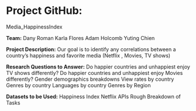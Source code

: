 # **Project GitHub:**

Media_HappinessIndex



**Team:**
Dany Roman 
Karla Flores 
Adam Holcomb
Yuting Chien



**Project Description:**
Our goal is to identify any correlations between a country’s happiness and favorite media (Netflix , Movies, TV shows)

**Research Questions to Answer:**
Do happier countries and unhappiest enjoy TV shows differently?
Do happier countries and unhappiest enjoy Movies differently?
Gender demographics breakdowns
View rates by country
Genres by country
Languages by country
Genres by Region

**Datasets to be Used:**
Happiness Index
Netflix APIs 
Rough Breakdown of Tasks